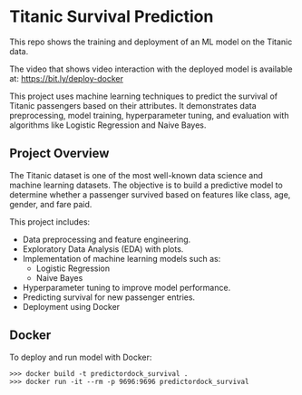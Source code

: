 # Titanic Survival Prediction
This repo shows the training and deployment of an ML model on the Titanic data.

The video that shows video interaction with the deployed model is available at:
https://bit.ly/deploy-docker

This project uses machine learning techniques to predict the survival of Titanic passengers based on their attributes. It demonstrates data preprocessing, model training, hyperparameter tuning, and evaluation with algorithms like Logistic Regression and Naive Bayes.

## Project Overview
The Titanic dataset is one of the most well-known data science and machine learning datasets. The objective is to build a predictive model to determine whether a passenger survived based on features like class, age, gender, and fare paid.

This project includes:

- Data preprocessing and feature engineering.
- Exploratory Data Analysis (EDA) with plots.
- Implementation of machine learning models such as:
    - Logistic Regression
    - Naive Bayes
- Hyperparameter tuning to improve model performance.
- Predicting survival for new passenger entries.
- Deployment using Docker

## Docker

To deploy and run model with Docker:
```
>>> docker build -t predictordock_survival .
>>> docker run -it --rm -p 9696:9696 predictordock_survival
```

